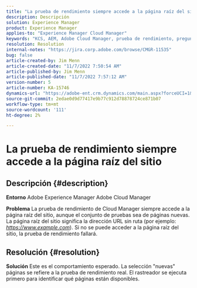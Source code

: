 ```yaml
---
title: "La prueba de rendimiento siempre accede a la página raíz del sitio"
description: Descripción
solution: Experience Manager
product: Experience Manager
applies-to: "Experience Manager Cloud Manager"
keywords: "KCS, AEM, Adobe Cloud Manager, prueba de rendimiento, preguntas frecuentes, Adobe Experience Manager, página raíz"
resolution: Resolution
internal-notes: "https://jira.corp.adobe.com/browse/CMGR-11535"
bug: false
article-created-by: Jim Menn
article-created-date: "11/7/2022 7:50:54 AM"
article-published-by: Jim Menn
article-published-date: "11/7/2022 7:57:12 AM"
version-number: 5
article-number: KA-15746
dynamics-url: "https://adobe-ent.crm.dynamics.com/main.aspx?forceUCI=1&pagetype=entityrecord&etn=knowledgearticle&id=f6cd19e2-705e-ed11-9561-6045bd0065f9"
source-git-commit: 2edae0d9d77417e9b77c912d78878724ce871b07
workflow-type: tm+mt
source-wordcount: '111'
ht-degree: 2%

---
```


# La prueba de rendimiento siempre accede a la página raíz del sitio

## Descripción {#description}


<b>Entorno</b>
Adobe Experience Manager Adobe Cloud Manager

<b>Problema</b>
La prueba de rendimiento de Cloud Manager siempre accede a la página raíz del sitio, aunque el conjunto de pruebas sea de páginas nuevas.
La página raíz del sitio significa la dirección URL sin ruta (por ejemplo: *https://www.example.com*).
Si no se puede acceder a la página raíz del sitio, la prueba de rendimiento fallará.


## Resolución {#resolution}


<b>Solución</b>
Este es el comportamiento esperado.
La selección &quot;nuevas&quot; páginas se refiere a la prueba de rendimiento real.
El rastreador se ejecuta primero para identificar qué páginas están disponibles.
